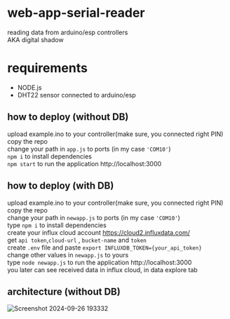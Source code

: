 # web-app-serial-reader
reading data from arduino/esp controllers <br />
AKA digital shadow

# requirements
- NODE.js
- DHT22 sensor connected to arduino/esp

## how to deploy (without DB)
upload example.ino to your controller(make sure, you connected right PIN)<br />
copy the repo <br />
change your path in `app.js` to ports (in my case `'COM10'`) <br />
`npm i` to install dependencies <br />
`npm start` to run the application http://localhost:3000 <br />

## how to deploy (with DB)
upload example.ino to your controller(make sure, you connected right PIN)<br />
copy the repo <br />
change your path in `newapp.js` to ports (in my case `'COM10'`) <br />
type `npm i` to install dependencies <br />
create your influx cloud account https://cloud2.influxdata.com/ <br />
get `api token`,`cloud-url` , `bucket-name` and `token` <br />
create `.env` file and paste `export INFLUXDB_TOKEN={your_api_token}`<br />
change other values in `newapp.js` to yours <br />
type `node newapp.js` to run the application http://localhost:3000 <br />
you later can see received data in influx cloud, in data explore tab <br />

## architecture (without DB)
![Screenshot 2024-09-26 193332](https://github.com/user-attachments/assets/ba6e8439-749a-4aa7-942c-208a0dd34f46)
